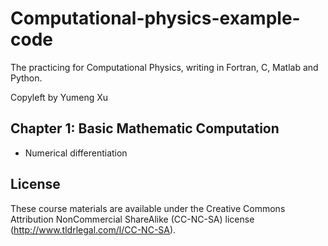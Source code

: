 # Computational-physics-example-code
The practicing for Computational Physics, writing in Fortran, C, Matlab and Python.

Copyleft by Yumeng Xu
## Chapter 1: Basic Mathematic Computation

* Numerical differentiation

## License

These course materials are available under the Creative Commons Attribution NonCommercial ShareAlike (CC-NC-SA) license (http://www.tldrlegal.com/l/CC-NC-SA).
